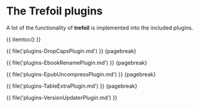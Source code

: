 # The Trefoil plugins

A lot of the functionality of **trefoil** is implemented into the included plugins. 
 
{{ itemtoc() }}

{{ file('plugins-DropCapsPlugin.md') }}
{pagebreak}

{{ file('plugins-EbookRenamePlugin.md') }}
{pagebreak}

{{ file('plugins-EpubUncompressPlugin.md') }}
{pagebreak}

{{ file('plugins-TableExtraPlugin.md') }}
{pagebreak}

{{ file('plugins-VersionUpdaterPlugin.md') }}